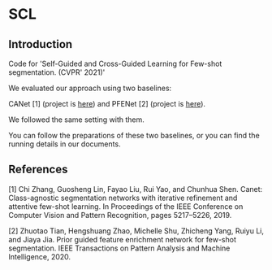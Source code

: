 # SCL
## Introduction
Code for 'Self-Guided and Cross-Guided Learning for Few-shot segmentation. (CVPR' 2021)'

We evaluated our approach using two baselines:

CANet [1] (project is [here](https://github.com/icoz69/CaNet)) and PFENet [2] (project is [here](https://github.com/dvlab-research/PFENet)).

We followed the same setting with them.

You can follow the preparations of these two baselines, or you can find the running details in our documents.

## References
[1] Chi Zhang, Guosheng Lin, Fayao Liu, Rui Yao, and Chunhua
Shen. Canet: Class-agnostic segmentation networks with iterative refinement and attentive few-shot learning. In Proceedings of the IEEE Conference on Computer Vision and
Pattern Recognition, pages 5217–5226, 2019.

[2] Zhuotao Tian, Hengshuang Zhao, Michelle Shu, Zhicheng
Yang, Ruiyu Li, and Jiaya Jia. Prior guided feature enrichment network for few-shot segmentation. IEEE Transactions
on Pattern Analysis and Machine Intelligence, 2020.

